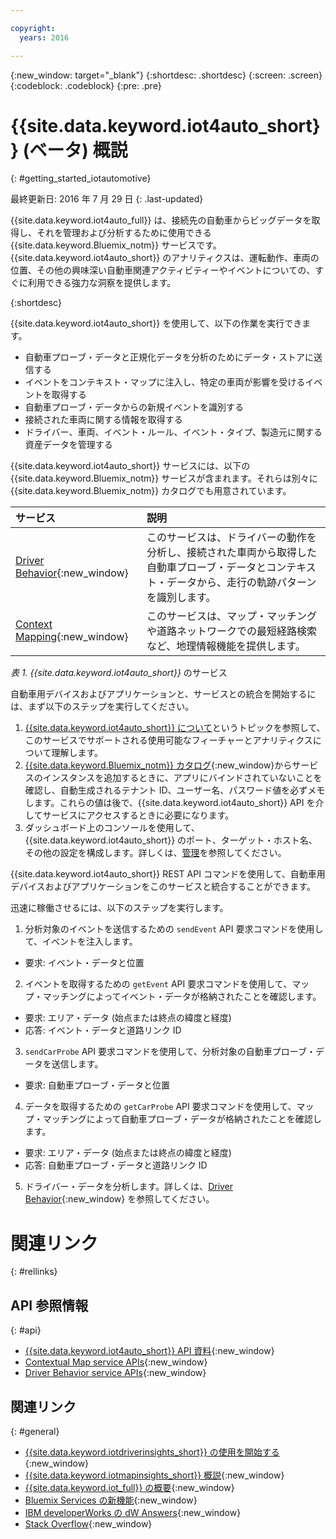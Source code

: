 ```yaml
---

copyright:
  years: 2016

---
```


{:new_window: target="_blank"}
{:shortdesc: .shortdesc}
{:screen: .screen}
{:codeblock: .codeblock}
{:pre: .pre}

# {{site.data.keyword.iot4auto_short}} (ベータ) 概説
{: #getting_started_iotautomotive}

最終更新日: 2016 年 7 月 29 日
{: .last-updated}

{{site.data.keyword.iot4auto_full}} は、接続先の自動車からビッグデータを取得し、それを管理および分析するために使用できる {{site.data.keyword.Bluemix_notm}} サービスです。{{site.data.keyword.iot4auto_short}} のアナリティクスは、運転動作、車両の位置、その他の興味深い自動車関連アクティビティーやイベントについての、すぐに利用できる強力な洞察を提供します。

{:shortdesc}

{{site.data.keyword.iot4auto_short}} を使用して、以下の作業を実行できます。

- 自動車プローブ・データと正規化データを分析のためにデータ・ストアに送信する
- イベントをコンテキスト・マップに注入し、特定の車両が影響を受けるイベントを取得する
- 自動車プローブ・データからの新規イベントを識別する
- 接続された車両に関する情報を取得する
- ドライバー、車両、イベント・ルール、イベント・タイプ、製造元に関する資産データを管理する


{{site.data.keyword.iot4auto_short}} サービスには、以下の {{site.data.keyword.Bluemix_notm}} サービスが含まれます。それらは別々に {{site.data.keyword.Bluemix_notm}} カタログでも用意されています。

|サービス|説明 |
|:---|:---|
|[Driver Behavior](../IotDriverInsights/index.html){:new_window}| このサービスは、ドライバーの動作を分析し、接続された車両から取得した自動車プローブ・データとコンテキスト・データから、走行の軌跡パターンを識別します。
|[Context Mapping](../IotMapInsights/index.html){:new_window}| このサービスは、マップ・マッチングや道路ネットワークでの最短経路検索など、地理情報機能を提供します。
*表 1. {{site.data.keyword.iot4auto_short}}* のサービス

自動車用デバイスおよびアプリケーションと、サービスとの統合を開始するには、まず以下のステップを実行してください。

1. [{{site.data.keyword.iot4auto_short}} について](iotautomotive_overview.html)というトピックを参照して、このサービスでサポートされる使用可能なフィーチャーとアナリティクスについて理解します。
2. [{{site.data.keyword.Bluemix_notm}} カタログ](https://console.ng.bluemix.net/catalog/labs/){:new_window}からサービスのインスタンスを追加するときに、アプリにバインドされていないことを確認し、自動生成されるテナント ID、ユーザー名、パスワード値を必ずメモします。これらの値は後で、{{site.data.keyword.iot4auto_short}} API を介してサービスにアクセスするときに必要になります。
3. ダッシュボード上のコンソールを使用して、{{site.data.keyword.iot4auto_short}} のポート、ターゲット・ホスト名、その他の設定を構成します。詳しくは、[管理](iotautomotive_admin.html)を参照してください。

{{site.data.keyword.iot4auto_short}} REST API コマンドを使用して、自動車用デバイスおよびアプリケーションをこのサービスと統合することができます。

迅速に稼働させるには、以下のステップを実行します。

1. 分析対象のイベントを送信するための `sendEvent` API 要求コマンドを使用して、イベントを注入します。
  - 要求: イベント・データと位置
2. イベントを取得するための `getEvent` API 要求コマンドを使用して、マップ・マッチングによってイベント・データが格納されたことを確認します。
  - 要求: エリア・データ (始点または終点の緯度と経度)
  - 応答: イベント・データと道路リンク ID
3.  `sendCarProbe` API 要求コマンドを使用して、分析対象の自動車プローブ・データを送信します。
  - 要求: 自動車プローブ・データと位置
4. データを取得するための `getCarProbe` API 要求コマンドを使用して、マップ・マッチングによって自動車プローブ・データが格納されたことを確認します。
  - 要求: エリア・データ (始点または終点の緯度と経度)
  - 応答: 自動車プローブ・データと道路リンク ID
5. ドライバー・データを分析します。詳しくは、[Driver Behavior](../IotDriverInsights/index.html){:new_window} を参照してください。

# 関連リンク
{: #rellinks}

## API 参照情報
{: #api}
* [{{site.data.keyword.iot4auto_short}} API 資料](http://ibm.biz/IoT4Automotive_APIdoc){:new_window}
* [Contextual Map service APIs](http://ibm.biz/IoTContextMapping_APIdoc){:new_window}
* [Driver Behavior service APIs]( http://ibm.biz/IoTDriverBehavior_APIdoc){:new_window}


## 関連リンク
{: #general}
* [{{site.data.keyword.iotdriverinsights_short}} の使用を開始する](../IotDriverInsights/index.html){:new_window}
* [{{site.data.keyword.iotmapinsights_short}} 概説](../IotMapInsights/index.html){:new_window}
* [{{site.data.keyword.iot_full}} の概要](https://www.ng.bluemix.net/docs/services/IoT/index.html){:new_window}
* [Bluemix Services の新機能](http://www.ng.bluemix.net/docs/whatsnew/index.html#services_category){:new_window}
* [IBM developerWorks の dW Answers](https://developer.ibm.com/answers/topics/iot-for-automotive){:new_window}
* [Stack Overflow](http://stackoverflow.com/questions/tagged/iot-for-automotive){:new_window}
